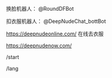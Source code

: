 换脸机器人： @RoundDFBot

扣衣服机器人： @DeepNudeChat_bottBot

https://deepnudeonline.com/  在线去衣服

https://deepnudenow.com/

/start

/lang

